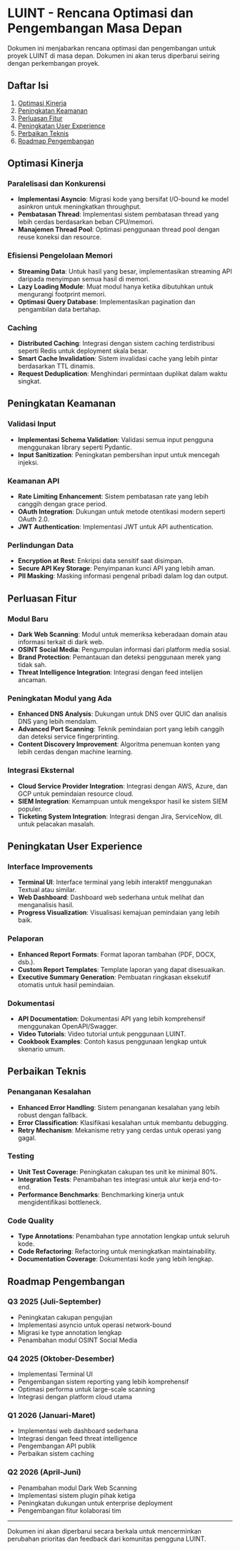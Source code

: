# LUINT - Rencana Optimasi dan Pengembangan Masa Depan

Dokumen ini menjabarkan rencana optimasi dan pengembangan untuk proyek LUINT di masa depan. Dokumen ini akan terus diperbarui seiring dengan perkembangan proyek.

## Daftar Isi
1. [Optimasi Kinerja](#optimasi-kinerja)
2. [Peningkatan Keamanan](#peningkatan-keamanan)
3. [Perluasan Fitur](#perluasan-fitur)
4. [Peningkatan User Experience](#peningkatan-user-experience)
5. [Perbaikan Teknis](#perbaikan-teknis)
6. [Roadmap Pengembangan](#roadmap-pengembangan)

## Optimasi Kinerja

### Paralelisasi dan Konkurensi
- **Implementasi Asyncio**: Migrasi kode yang bersifat I/O-bound ke model asinkron untuk meningkatkan throughput.
- **Pembatasan Thread**: Implementasi sistem pembatasan thread yang lebih cerdas berdasarkan beban CPU/memori.
- **Manajemen Thread Pool**: Optimasi penggunaan thread pool dengan reuse koneksi dan resource.

### Efisiensi Pengelolaan Memori
- **Streaming Data**: Untuk hasil yang besar, implementasikan streaming API daripada menyimpan semua hasil di memori.
- **Lazy Loading Module**: Muat modul hanya ketika dibutuhkan untuk mengurangi footprint memori.
- **Optimasi Query Database**: Implementasikan pagination dan pengambilan data bertahap.

### Caching
- **Distributed Caching**: Integrasi dengan sistem caching terdistribusi seperti Redis untuk deployment skala besar.
- **Smart Cache Invalidation**: Sistem invalidasi cache yang lebih pintar berdasarkan TTL dinamis.
- **Request Deduplication**: Menghindari permintaan duplikat dalam waktu singkat.

## Peningkatan Keamanan

### Validasi Input
- **Implementasi Schema Validation**: Validasi semua input pengguna menggunakan library seperti Pydantic.
- **Input Sanitization**: Peningkatan pembersihan input untuk mencegah injeksi.

### Keamanan API
- **Rate Limiting Enhancement**: Sistem pembatasan rate yang lebih canggih dengan grace period.
- **OAuth Integration**: Dukungan untuk metode otentikasi modern seperti OAuth 2.0.
- **JWT Authentication**: Implementasi JWT untuk API authentication.

### Perlindungan Data
- **Encryption at Rest**: Enkripsi data sensitif saat disimpan.
- **Secure API Key Storage**: Penyimpanan kunci API yang lebih aman.
- **PII Masking**: Masking informasi pengenal pribadi dalam log dan output.

## Perluasan Fitur

### Modul Baru
- **Dark Web Scanning**: Modul untuk memeriksa keberadaan domain atau informasi terkait di dark web.
- **OSINT Social Media**: Pengumpulan informasi dari platform media sosial.
- **Brand Protection**: Pemantauan dan deteksi penggunaan merek yang tidak sah.
- **Threat Intelligence Integration**: Integrasi dengan feed intelijen ancaman.

### Peningkatan Modul yang Ada
- **Enhanced DNS Analysis**: Dukungan untuk DNS over QUIC dan analisis DNS yang lebih mendalam.
- **Advanced Port Scanning**: Teknik pemindaian port yang lebih canggih dan deteksi service fingerprinting.
- **Content Discovery Improvement**: Algoritma penemuan konten yang lebih cerdas dengan machine learning.

### Integrasi Eksternal
- **Cloud Service Provider Integration**: Integrasi dengan AWS, Azure, dan GCP untuk pemindaian resource cloud.
- **SIEM Integration**: Kemampuan untuk mengekspor hasil ke sistem SIEM populer.
- **Ticketing System Integration**: Integrasi dengan Jira, ServiceNow, dll. untuk pelacakan masalah.

## Peningkatan User Experience

### Interface Improvements
- **Terminal UI**: Interface terminal yang lebih interaktif menggunakan Textual atau similar.
- **Web Dashboard**: Dashboard web sederhana untuk melihat dan menganalisis hasil.
- **Progress Visualization**: Visualisasi kemajuan pemindaian yang lebih baik.

### Pelaporan
- **Enhanced Report Formats**: Format laporan tambahan (PDF, DOCX, dsb.).
- **Custom Report Templates**: Template laporan yang dapat disesuaikan.
- **Executive Summary Generation**: Pembuatan ringkasan eksekutif otomatis untuk hasil pemindaian.

### Dokumentasi
- **API Documentation**: Dokumentasi API yang lebih komprehensif menggunakan OpenAPI/Swagger.
- **Video Tutorials**: Video tutorial untuk penggunaan LUINT.
- **Cookbook Examples**: Contoh kasus penggunaan lengkap untuk skenario umum.

## Perbaikan Teknis

### Penanganan Kesalahan
- **Enhanced Error Handling**: Sistem penanganan kesalahan yang lebih robust dengan fallback.
- **Error Classification**: Klasifikasi kesalahan untuk membantu debugging.
- **Retry Mechanism**: Mekanisme retry yang cerdas untuk operasi yang gagal.

### Testing
- **Unit Test Coverage**: Peningkatan cakupan tes unit ke minimal 80%.
- **Integration Tests**: Penambahan tes integrasi untuk alur kerja end-to-end.
- **Performance Benchmarks**: Benchmarking kinerja untuk mengidentifikasi bottleneck.

### Code Quality
- **Type Annotations**: Penambahan type annotation lengkap untuk seluruh kode.
- **Code Refactoring**: Refactoring untuk meningkatkan maintainability.
- **Documentation Coverage**: Dokumentasi kode yang lebih lengkap.

## Roadmap Pengembangan

### Q3 2025 (Juli-September)
- Peningkatan cakupan pengujian
- Implementasi asyncio untuk operasi network-bound
- Migrasi ke type annotation lengkap
- Penambahan modul OSINT Social Media

### Q4 2025 (Oktober-Desember)
- Implementasi Terminal UI
- Pengembangan sistem reporting yang lebih komprehensif
- Optimasi performa untuk large-scale scanning
- Integrasi dengan platform cloud utama

### Q1 2026 (Januari-Maret)
- Implementasi web dashboard sederhana
- Integrasi dengan feed threat intelligence
- Pengembangan API publik
- Perbaikan sistem caching

### Q2 2026 (April-Juni)
- Penambahan modul Dark Web Scanning
- Implementasi sistem plugin pihak ketiga
- Peningkatan dukungan untuk enterprise deployment
- Pengembangan fitur kolaborasi tim

---

Dokumen ini akan diperbarui secara berkala untuk mencerminkan perubahan prioritas dan feedback dari komunitas pengguna LUINT.